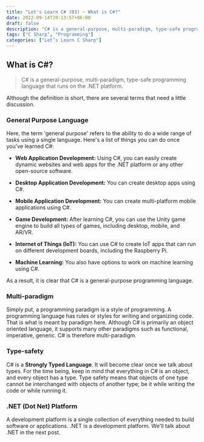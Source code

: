 ```yaml
---
title: "Let's Learn C# (03) — What is C#?"
date: 2022-09-14T20:13:57+06:00
draft: false
description: "C# is a general-purpose, multi-paradigm, type-safe programming language that runs on the .NET platform. Although the definition is short, there are several terms that need a little discussion."
tags: ["C Sharp", "Programming"]
categories: ["Let’s Learn C Sharp"]
---
```


## What is C#?

> C# is a general-purpose, multi-paradigm, type-safe programming language that runs on the .NET platform.

Although the definition is short, there are several terms that need a little discussion.

### General Purpose Language

Here, the term 'general purpose' refers to the ability to do a wide range of tasks using a single language.  Here's a list of things you can do once you've learned C#:
 
  - **Web Application Development:** Using C#, you can easily create dynamic websites and web apps for the .NET platform or any other open-source software.
 
  - **Desktop Application Development:** You can create desktop apps using C#.
  
  - **Mobile Application Development:** You can create multi-platform mobile applications using C#.
  
  - **Game Development:** After learning C#, you can use the Unity game engine to build all types of games, including desktop, mobile, and AR/VR.
  
  - **Internet of Things (IoT):** You can use C# to create IoT apps that can run on different development boards, including the Raspberry Pi.
  
  - **Machine Learning:** You also have options to work on machine learning using C#. 
  
As a result, it is clear that C# is a general-purpose programming language.

### Multi-paradigm

Simply put, a programming paradigm is a style of programming. A programming language has rules or styles for writing and organizing code. That is what is meant by paradigm here. Although C# is primarily an object oriented language, it supports many other paradigms such as functional, imperative, generic. C# is therefore multi-paradigm.

### Type-safety

C# is a **Strongly Typed Language**. It will become clear once we talk about types. For the time being, keep in mind that everything in C# is an object, and every object has a type. Type safety means that objects of one type cannot be interchanged with objects of another type; be it while writing the code or while running it.

### .NET (Dot Net) Platform

A development platform is a single collection of everything needed to build software or applications. .NET is a development platform. We'll talk about .NET in the next post.

